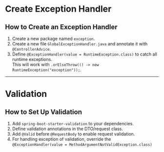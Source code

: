 # Create Exception Handler

## How to Create an Exception Handler
1. Create a new package named `exception`.
2. Create a new file `GlobalExceptionHandler.java` and annotate it with `@ControllerAdvice`.
3. Define `@ExceptionHandler(value = RuntimeException.class)` to catch all runtime exceptions.  
   This will work with `.orElseThrow(() -> new RuntimeException("exception"));`.

---

# Validation

## How to Set Up Validation
1. Add `spring-boot-starter-validation` to your dependencies.
2. Define validation annotations in the DTO/request class.
3. Add `@Valid` before `@RequestBody` to enable request validation.
4. For handling exception of validation, override the `@ExceptionHandler(value = MethodArgumentNotValidException.class)`
